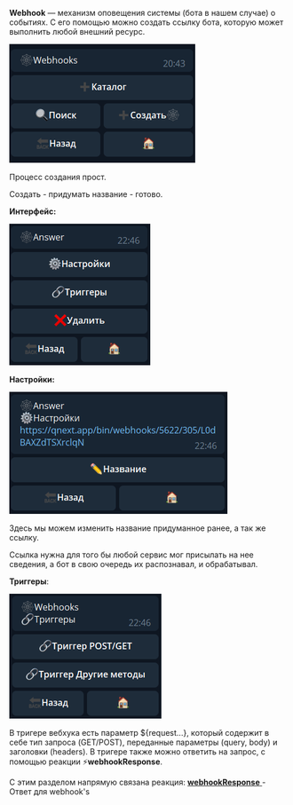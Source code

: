 
**Webhook** — механизм оповещения системы (бота в нашем случае) о событиях. С его помощью можно создать ссылку бота, которую может выполнить любой внешний ресурс.

![](./1.png)

Процесс создания прост. 

Создать - придумать название - готово.

**Интерфейс:**

![](./2.png)

**Настройки:**

![](./3.png)

Здесь мы можем изменить название придуманное ранее, а так же ссылку.

Ссылка нужна для того бы любой сервис мог присылать на нее сведения, а бот в свою очередь их распознавал, и обрабатывал.

**Триггеры**:

![](./4.png)

 В тригере вебхука есть параметр ${request...}, который содержит в себе тип запроса (GET/POST), переданные параметры (query, body) и заголовки (headers). В тригере также можно ответить на запрос, с помощью реакции ⚡️**webhookResponse**.

С этим разделом напрямую связана реакция:
[**webhookResponse** ](/docs-test/ext/reactions/webhookresponse)- Ответ для webhook's

 



